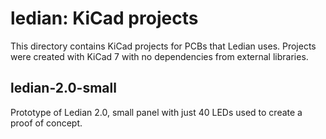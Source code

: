 # ledian: KiCad projects

This directory contains KiCad projects for PCBs that Ledian uses.
Projects were created with KiCad 7 with no dependencies from external libraries.

## ledian-2.0-small

Prototype of Ledian 2.0, small panel with just 40 LEDs used to create a proof of concept.
